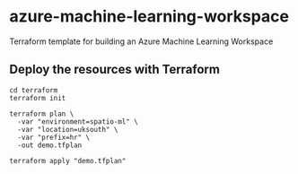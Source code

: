 # azure-machine-learning-workspace

Terraform template for building an Azure Machine Learning Workspace

## Deploy the resources with Terraform

```shell
cd terraform
terraform init

terraform plan \
  -var "environment=spatio-ml" \
  -var "location=uksouth" \
  -var "prefix=hr" \
  -out demo.tfplan

terraform apply "demo.tfplan"
```
